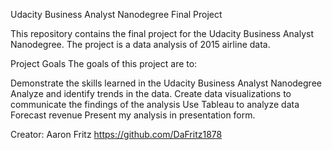 Udacity Business Analyst Nanodegree Final Project

This repository contains the final project for the Udacity Business Analyst Nanodegree. The project is a data analysis of 2015 airline data.

Project Goals
The goals of this project are to:

Demonstrate the skills learned in the Udacity Business Analyst Nanodegree
Analyze and identify trends in the data.
Create data visualizations to communicate the findings of the analysis
Use Tableau to analyze data
Forecast revenue
Present my analysis in presentation form.

Creator:
Aaron Fritz
https://github.com/DaFritz1878